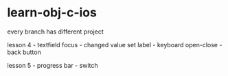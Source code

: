 # learn-obj-c-ios

every branch has different project


lesson 4 - textfield focus - changed value set label - keyboard open-close - back button

lesson 5 - progress bar - switch
